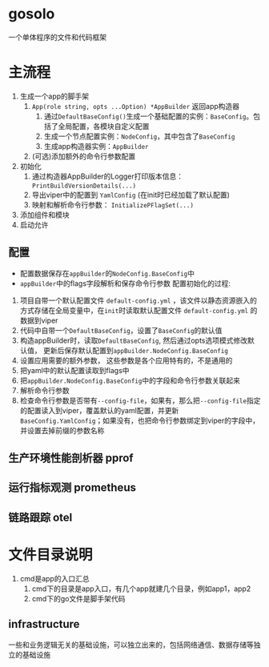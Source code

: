 
# gosolo

一个单体程序的文件和代码框架

# 主流程

1. 生成一个app的脚手架
   1. ` App(role string, opts ...Option) *AppBuilder `  返回app构造器
      1. 通过`DefaultBaseConfig()`生成一个基础配置的实例：`BaseConfig`。包括了全局配置，各模块自定义配置
      2. 生成一个节点配置实例：`NodeConfig`，其中包含了`BaseConfig`
      3. 生成app构造器实例：`AppBuilder`
   2. (可选)添加额外的命令行参数配置
2. 初始化
   1. 通过构造器AppBuilder的Logger打印版本信息：`PrintBuildVersionDetails(...)`
   2. 导出viper中的配置到 `YamlConfig`  (在init时已经加载了默认配置)
   3. 映射和解析命令行参数： `InitializePFlagSet(...)`
3. 添加组件和模块
4. 启动允许

## 配置

- 配置数据保存在`appBuilder`的`NodeConfig.BaseConfig`中
- `appBuilder`中的flags字段解析和保存命令行参数
配置初始化的过程:
1. 项目自带一个默认配置文件 `default-config.yml` ，该文件以静态资源嵌入的方式存储在全局变量中，在`init`时读取默认配置文件 `default-config.yml` 的数据到viper
2. 代码中自带一个`DefaultBaseConfig`，设置了`BaseConfig`的默认值
3. 构造appBuilder时，读取`DefaultBaseConfig`, 然后通过opts选项模式修改默认值， 更新后保存默认配置到`appBuilder.NodeConfig.BaseConfig`
4. 设置应用需要的额外参数， 这些参数是各个应用特有的，不是通用的
5. 把yaml中的默认配置读取到flags中
6. 把`appBuilder.NodeConfig.BaseConfig`中的字段和命令行参数关联起来
7. 解析命令行参数
8. 检查命令行参数是否带有`--config-file`，如果有，那么把`--config-file`指定的配置读入到viper，覆盖默认的yaml配置，并更新`BaseConfig.YamlConfig`；如果没有，也把命令行参数绑定到viper的字段中，并设置去掉前缀的参数名称


## 生产环境性能剖析器 pprof


## 运行指标观测 prometheus

## 链路跟踪 otel

# 文件目录说明

1. cmd是app的入口汇总
   1. cmd下的目录是app入口，有几个app就建几个目录，例如app1，app2
   2. cmd下的go文件是脚手架代码



## infrastructure

一些和业务逻辑无关的基础设施，可以独立出来的，包括网络通信、数据存储等独立的基础设施